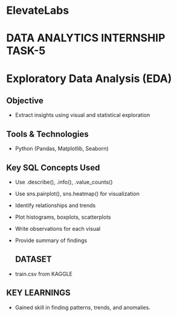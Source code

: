 # ElevateLabs
# DATA ANALYTICS INTERNSHIP TASK-5
# Exploratory Data Analysis (EDA)

## Objective
* Extract insights using visual and statistical exploration
  
## Tools & Technologies
*  Python (Pandas, Matplotlib, Seaborn)

## Key SQL Concepts Used
* Use .describe(), .info(), .value_counts()
* Use sns.pairplot(), sns.heatmap() for visualization
* Identify relationships and trends
* Plot histograms, boxplots, scatterplots
* Write observations for each visual
* Provide summary of findings

  ## DATASET
* train.csv from KAGGLE

## KEY LEARNINGS
* Gained skill in finding patterns, trends, and anomalies.
